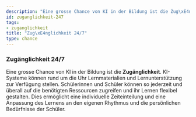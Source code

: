 ```yaml
---
description: "Eine grosse Chance von KI in der Bildung ist die Zug\xE4nglichkeit."
id: zuganglichkeit-247
tags:
- zuganglichkeit
title: "Zug\xE4nglichkeit 24/7"
type: chance
---
```



### Zugänglichkeit 24/7

Eine grosse Chance von KI in der Bildung ist die **Zugänglichkeit**. KI-Systeme können rund um die Uhr Lernmaterialien und Lernunterstützung zur Verfügung stellen. Schülerinnen und Schüler können so jederzeit und überall auf die benötigten Ressourcen zugreifen und ihr Lernen flexibel gestalten. Dies ermöglicht eine individuelle Zeiteinteilung und eine Anpassung des Lernens an den eigenen Rhythmus und die persönlichen Bedürfnisse der Schüler.

